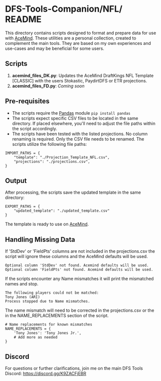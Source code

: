 # DFS-Tools-Companion/NFL/ README

This directory contains scripts designed to format and prepare data for use with [AceMind](https://acemind.io/). These utilities are a personal collection, created to complement the main tools. They are based on my own experiences and use-cases and may be beneficial for some users.

## Scripts

1. **acemind_files_DK.py**: Updates the AceMind DraftKings NFL Template [CLASSIC] with the users Stokastic, PaydirtDFS or ETR projections.
2. **acemind_files_FD.py**: *Coming soon*

## Pre-requisites

- The scripts require the [Pandas](https://pandas.pydata.org/pandas-docs/stable/getting_started/install.html) module `pip install pandas` 
- The scripts expect specific CSV files to be located in the same directory. If placed elsewhere, you'll need to adjust the file paths within the script accordingly.
- The scripts have been tested with the listed projections. No column renaming is required. Only the CSV file needs to be renamed. 
The scripts utilize the following file paths:

```
IMPORT_PATHS = {
    "template": "./Projection_Template_NFL.csv",
    "projections": "./projections.csv",
}
```

## Output
After processing, the scripts save the updated template in the same directory:

```
EXPORT_PATHS = {
    "updated_template": "./updated_template.csv"
}
```
The template is ready to use on [AceMind](https://acemind.io/).

## Handling Missing Data
If 'StdDev' or 'FieldPts' columns are not included in the projections.csv the script will ignore these columns and the AceMind defaults will be used.
```
Optional column 'StdDev' not found. Acemind defaults will be used.
Optional column 'FieldPts' not found. Acemind defaults will be used.
```

If the scripts encounter any Name mismatches it will print the mismatched names and stop.
```
The following players could not be matched:
Tony Jones (ARI)
Process stopped due to Name mismatches.
```
The name mismatch will need to be corrected in the projections.csv or the in the NAME_REPLACEMENTS section of the script.
```
# Name replacements for known mismatches
NAME_REPLACEMENTS = {
    'Tony Jones': 'Tony Jones Jr.', 
    # Add more as needed
}
```

## Discord
For questions or further clarifications, join me on the main DFS Tools Discord: https://discord.gg/K9ZACFjEBR

